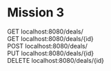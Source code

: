 # Mission 3
GET localhost:8080/deals/ \
GET localhost:8080/deals/{id} \
POST localhost:8080/deals/ \
PUT localhost:8080/deals/{id} \
DELETE localhost:8080/deals/{id} 
